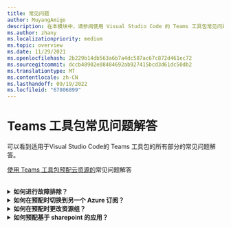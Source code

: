 ```yaml
---
title: 常见问题
author: MuyangAmigo
description: 在本模块中，请参阅使用 Visual Studio Code 的 Teams 工具包常见问题解答
ms.author: zhany
ms.localizationpriority: medium
ms.topic: overview
ms.date: 11/29/2021
ms.openlocfilehash: 2b229b14db563a6b7a4dc587ac67c872d461ec72
ms.sourcegitcommit: dccb48902e08484692ab927415bcd3d61dc50db2
ms.translationtype: MT
ms.contentlocale: zh-CN
ms.lasthandoff: 09/19/2022
ms.locfileid: "67806899"
---
```

# <a name="faq-for-teams-toolkit"></a>Teams 工具包常见问题解答

可以看到适用于Visual Studio Code的 Teams 工具包的所有部分的常见问题解答。

[使用 Teams 工具包预配云资源的](provision.md)常见问题解答

<br>

<details>

<summary><b>如何进行故障排除？</b></summary>

如果在 Visual Studio Code 中出现 Teams 工具包错误，可以在错误通知中选择 **获取帮助** 来导航到相关文档。 如果使用的是 TeamsFx CLI，则错误消息末尾会有一个指向帮助文档的超链接。也可以直接查看[预配帮助文档](https://aka.ms/teamsfx-arm-help)。

<br>

</details>

<details>

<summary><b>如何在预配时切换到另一个 Azure 订阅？</b></summary>

1. 在当前帐户中切换订阅或注销并选择新订阅。
2. 如果已预配当前环境，则需要创建新环境并执行预配，因为 ARM 不支持对资源进行移动。
3. 如果未预配当前环境，可以直接触发预配。

<br>

</details>

<details>

<summary><b>如何在预配时更改资源组？</b></summary>

在预配之前，该工具会询问是要创建新的资源组还是使用现有资源组。 你可以在此步骤中提供新的资源组名称或选择现有资源组名称。

<br>

</details>

<details>

<summary><b>如何预配基于 sharepoint 的应用？</b></summary>

可以按照[预配基于 SharePoint 的应用](/microsoftteams/platform/sbs-gs-spfx?tabs=vscode%2Cviscode&tutorial-step=4)中的说明操作。

> [!NOTE]
> 目前，使用 Teams 工具包构建采用 Sharepoint 框架的 Teams 应用与 Azure 没有直接集成，文档中的内容不适用于基于 SPFx 的应用。

<br>

</details>
